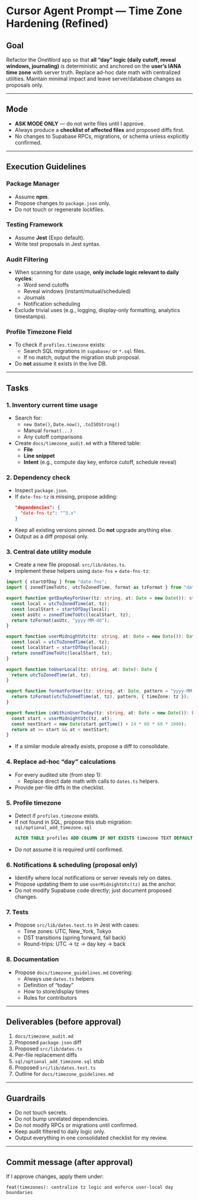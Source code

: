 # Cursor Agent Prompt — Time Zone Hardening (Refined)

## Goal
Refactor the OneWord app so that **all “day” logic (daily cutoff, reveal windows, journaling)** is deterministic and anchored on the **user’s IANA time zone** with server truth. Replace ad-hoc date math with centralized utilities. Maintain minimal impact and leave server/database changes as proposals only.

---

## Mode
- **ASK MODE ONLY** — do not write files until I approve.
- Always produce a **checklist of affected files** and proposed diffs first.
- No changes to Supabase RPCs, migrations, or schema unless explicitly confirmed.

---

## Execution Guidelines

### Package Manager
- Assume **npm**.  
- Propose changes to `package.json` only.  
- Do not touch or regenerate lockfiles.

### Testing Framework
- Assume **Jest** (Expo default).  
- Write test proposals in Jest syntax.

### Audit Filtering
- When scanning for date usage, **only include logic relevant to daily cycles**:
  - Word send cutoffs
  - Reveal windows (instant/mutual/scheduled)
  - Journals
  - Notification scheduling
- Exclude trivial uses (e.g., logging, display-only formatting, analytics timestamps).

### Profile Timezone Field
- To check if `profiles.timezone` exists:
  - Search SQL migrations in `supabase/` or `*.sql` files.
  - If no match, output the migration stub proposal.
- Do **not** assume it exists in the live DB.

---

## Tasks

### 1. Inventory current time usage
- Search for:
  - `new Date()`, `Date.now()`, `.toISOString()`
  - Manual `format(...)`
  - Any cutoff comparisons
- Create `docs/timezone_audit.md` with a filtered table:
  - **File**
  - **Line snippet**
  - **Intent** (e.g., compute day key, enforce cutoff, schedule reveal)

### 2. Dependency check
- Inspect `package.json`.
- If `date-fns-tz` is missing, propose adding:
  ```json
  "dependencies": {
    "date-fns-tz": "^3.x"
  }
  ```
- Keep all existing versions pinned. Do **not** upgrade anything else.
- Output as a diff proposal only.

### 3. Central date utility module
- Create a new file proposal: `src/lib/dates.ts`.
- Implement these helpers using `date-fns` + `date-fns-tz`:

```ts
import { startOfDay } from "date-fns";
import { zonedTimeToUtc, utcToZonedTime, format as tzFormat } from "date-fns-tz";

export function getDayKeyForUser(tz: string, at: Date = new Date()): string {
  const local = utcToZonedTime(at, tz);
  const localStart = startOfDay(local);
  const asUtc = zonedTimeToUtc(localStart, tz);
  return tzFormat(asUtc, "yyyy-MM-dd");
}

export function userMidnightUtc(tz: string, at: Date = new Date()): Date {
  const local = utcToZonedTime(at, tz);
  const localStart = startOfDay(local);
  return zonedTimeToUtc(localStart, tz);
}

export function toUserLocal(tz: string, at: Date): Date {
  return utcToZonedTime(at, tz);
}

export function formatForUser(tz: string, at: Date, pattern = "yyyy-MM-dd HH:mm"): string {
  return tzFormat(utcToZonedTime(at, tz), pattern, { timeZone: tz });
}

export function isWithinUserToday(tz: string, at: Date = new Date()): boolean {
  const start = userMidnightUtc(tz, at);
  const nextStart = new Date(start.getTime() + 24 * 60 * 60 * 1000);
  return at >= start && at < nextStart;
}
```

- If a similar module already exists, propose a diff to consolidate.

### 4. Replace ad-hoc “day” calculations
- For every audited site (from step 1):
  - Replace direct date math with calls to `dates.ts` helpers.
- Provide per-file diffs in the checklist.

### 5. Profile timezone
- Detect if `profiles.timezone` exists.
- If not found in SQL, propose this stub migration:
  `sql/optional_add_timezone.sql`
  ```sql
  ALTER TABLE profiles ADD COLUMN IF NOT EXISTS timezone TEXT DEFAULT 'UTC';
  ```
- Do not assume it is required until confirmed.

### 6. Notifications & scheduling (proposal only)
- Identify where local notifications or server reveals rely on dates.
- Propose updating them to use `userMidnightUtc(tz)` as the anchor.
- Do not modify Supabase code directly; just document proposed changes.

### 7. Tests
- Propose `src/lib/dates.test.ts` in Jest with cases:
  - Time zones: UTC, New_York, Tokyo
  - DST transitions (spring forward, fall back)
  - Round-trips: UTC → tz → day key → back

### 8. Documentation
- Propose `docs/timezone_guidelines.md` covering:
  - Always use `dates.ts` helpers
  - Definition of “today”
  - How to store/display times
  - Rules for contributors

---

## Deliverables (before approval)
1. `docs/timezone_audit.md`
2. Proposed `package.json` diff
3. Proposed `src/lib/dates.ts`
4. Per-file replacement diffs
5. `sql/optional_add_timezone.sql` stub
6. Proposed `src/lib/dates.test.ts`
7. Outline for `docs/timezone_guidelines.md`

---

## Guardrails
- Do not touch secrets.
- Do not bump unrelated dependencies.
- Do not modify RPCs or migrations until confirmed.
- Keep audit filtered to daily logic only.
- Output everything in one consolidated checklist for my review.

---

## Commit message (after approval)
If I approve changes, apply them under:
```
feat(timezones): centralize tz logic and enforce user-local day boundaries
```
